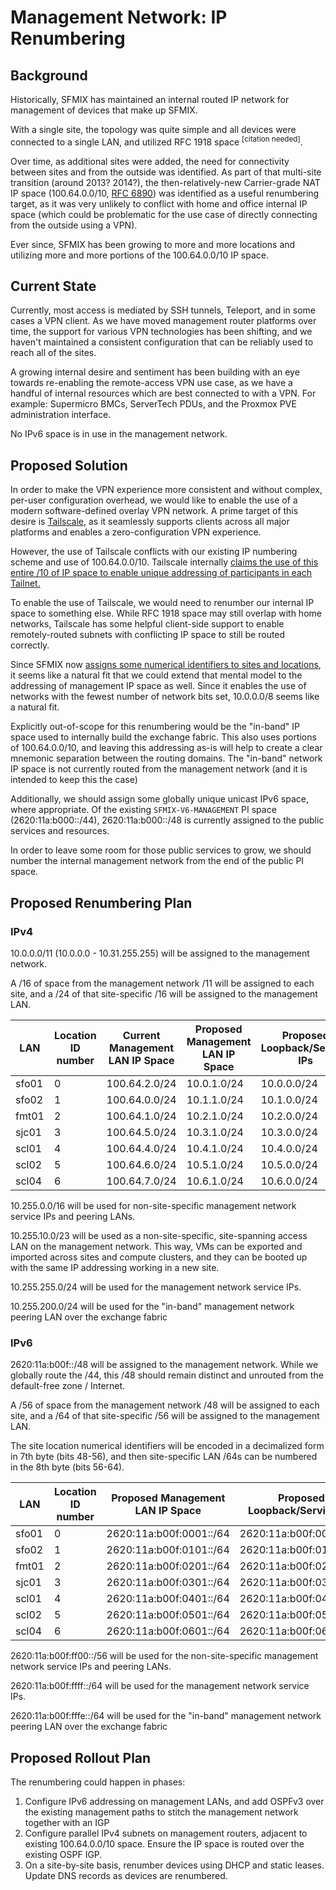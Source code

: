 # Management Network: IP Renumbering

## Background

Historically, SFMIX has maintained an internal routed IP network for management of devices that make up SFMIX. 

With a single site, the topology was quite simple and all devices were connected to a single LAN, and utilized RFC 1918 space <sup>[citation needed]</sup>.

Over time, as additional sites were added, the need for connectivity between sites and from the outside was identified. As part of that multi-site transition (around 2013? 2014?), the then-relatively-new Carrier-grade NAT IP space (100.64.0.0/10, [RFC 6890](https://datatracker.ietf.org/doc/html/rfc6890)) was identified as a useful renumbering target, as it was very unlikely to conflict with home and office internal IP space (which could be problematic for the use case of directly connecting from the outside using a VPN).

Ever since, SFMIX has been growing to more and more locations and utilizing more and more portions of the 100.64.0.0/10 IP space.

## Current State

Currently, most access is mediated by SSH tunnels, Teleport, and in some cases a VPN client. As we have moved management router platforms over time, the support for various VPN technologies has been shifting, and we haven't maintained a consistent configuration that can be reliably used to reach all of the sites.

A growing internal desire and sentiment has been building with an eye towards re-enabling the remote-access VPN use case, as we have a handful of internal resources which are best connected to with a VPN. For example: Supermicro BMCs, ServerTech PDUs, and the Proxmox PVE administration interface.

No IPv6 space is in use in the management network.

## Proposed Solution

In order to make the VPN experience more consistent and without complex, per-user configuration overhead, we would like to enable the use of a modern software-defined overlay VPN network. A prime target of this desire is [Tailscale](https://tailscale.com/), as it seamlessly supports clients across all major platforms and enables a zero-configuration VPN experience.

However, the use of Tailscale conflicts with our existing IP numbering scheme and use of 100.64.0.0/10. Tailscale internally [claims the use of this entire /10 of IP space to enable unique addressing of participants in each Tailnet.](https://tailscale.com/kb/1015/100.x-addresses)

To enable the use of Tailscale, we would need to renumber our internal IP space to something else. While RFC 1918 space may still overlap with home networks, Tailscale has some helpful client-side support to enable remotely-routed subnets with conflicting IP space to still be routed correctly.

Since SFMIX now [assigns some numerical identifiers to sites and locations](https://sfmix.org/locations/), it seems like a natural fit that we could extend that mental model to the addressing of management IP space as well.
Since it enables the use of networks with the fewest number of network bits set, 10.0.0.0/8 seems like a natural fit.

Explicitly out-of-scope for this renumbering would be the "in-band" IP space used to internally build the exchange fabric. This also uses portions of 100.64.0.0/10, and leaving this addressing as-is will help to create a clear mnemonic separation between the routing domains. The "in-band" network IP space is not currently routed from the management network (and it is intended to keep this the case)

Additionally, we should assign some globally unique unicast IPv6 space, where appropriate. Of the existing `SFMIX-V6-MANAGEMENT` PI space (2620:11a:b000::/44), 2620:11a:b000::/48 is currently assigned to the public services and resources.

In order to leave some room for those public services to grow, we should number the internal management network from the end of the public PI space.

## Proposed Renumbering Plan

### IPv4

10.0.0.0/11 (10.0.0.0 - 10.31.255.255) will be assigned to the management network.

A /16 of space from the management network /11 will be assigned to each site, and a /24 of that site-specific /16 will be assigned to the management LAN.

| LAN   | Location ID number | Current Management LAN IP Space | Proposed Management LAN IP Space | Proposed Loopback/Service IPs |
|-------|--------------------|---------------------------------|----------------------------------|-----------------------------------------|
| sfo01 | 0                  | 100.64.2.0/24                   | 10.0.1.0/24                      | 10.0.0.0/24                             |
| sfo02 | 1                  | 100.64.0.0/24                   | 10.1.1.0/24                      | 10.1.0.0/24                             |
| fmt01 | 2                  | 100.64.1.0/24                   | 10.2.1.0/24                      | 10.2.0.0/24                             |
| sjc01 | 3                  | 100.64.5.0/24                   | 10.3.1.0/24                      | 10.3.0.0/24                             |
| scl01 | 4                  | 100.64.4.0/24                   | 10.4.1.0/24                      | 10.4.0.0/24                             |
| scl02 | 5                  | 100.64.6.0/24                   | 10.5.1.0/24                      | 10.5.0.0/24                             |
| scl04 | 6                  | 100.64.7.0/24                   | 10.6.1.0/24                      | 10.6.0.0/24                             |


10.255.0.0/16 will be used for non-site-specific management network service IPs and peering LANs.

10.255.10.0/23 will be used as a non-site-specific, site-spanning access LAN on the management network. This way, VMs can be exported and imported across sites and compute clusters, and they can be booted up with the same IP addressing working in a new site.

10.255.255.0/24 will be used for the management network service IPs.

10.255.200.0/24 will be used for the "in-band" management network peering LAN over the exchange fabric

### IPv6

2620:11a:b00f::/48 will be assigned to the management network. While we globally route the /44, this /48 should remain distinct and unrouted from the default-free zone / Internet.

A /56 of space from the management network /48 will be assigned to each site, and a /64 of that site-specific /56 will be assigned to the management LAN.

The site location numerical identifiers will be encoded in a decimalized form in 7th byte (bits 48-56), and then site-specific LAN /64s can be numbered in the 8th byte (bits 56-64).

| LAN   | Location ID number | Proposed Management LAN IP Space | Proposed Loopback/Service IPs |
|-------|--------------------|----------------------------------|-----------------------------------------|
| sfo01 | 0                  | 2620:11a:b00f:0001::/64          | 2620:11a:b00f:0000::/64                 |
| sfo02 | 1                  | 2620:11a:b00f:0101::/64          | 2620:11a:b00f:0100::/64                 |
| fmt01 | 2                  | 2620:11a:b00f:0201::/64          | 2620:11a:b00f:0200::/64                 |
| sjc01 | 3                  | 2620:11a:b00f:0301::/64          | 2620:11a:b00f:0300::/64                 |
| scl01 | 4                  | 2620:11a:b00f:0401::/64          | 2620:11a:b00f:0400::/64                 |
| scl02 | 5                  | 2620:11a:b00f:0501::/64          | 2620:11a:b00f:0500::/64                 |
| scl04 | 6                  | 2620:11a:b00f:0601::/64          | 2620:11a:b00f:0600::/64                 |

2620:11a:b00f:ff00::/56 will be used for the non-site-specific management network service IPs and peering LANs.

2620:11a:b00f:ffff::/64 will be used for the management network service IPs.

2620:11a:b00f:fffe::/64 will be used for the "in-band" management network peering LAN over the exchange fabric

## Proposed Rollout Plan

The renumbering could happen in phases:

1. Configure IPv6 addressing on management LANs, and add OSPFv3 over the existing management paths to stitch the management network together with an IGP
1. Configure parallel IPv4 subnets on management routers, adjacent to existing 100.64.0.0/10 space. Ensure the IP space is routed over the existing OSPF IGP.
1. On a site-by-site basis, renumber devices using DHCP and static leases. Update DNS records as devices are renumbered.
